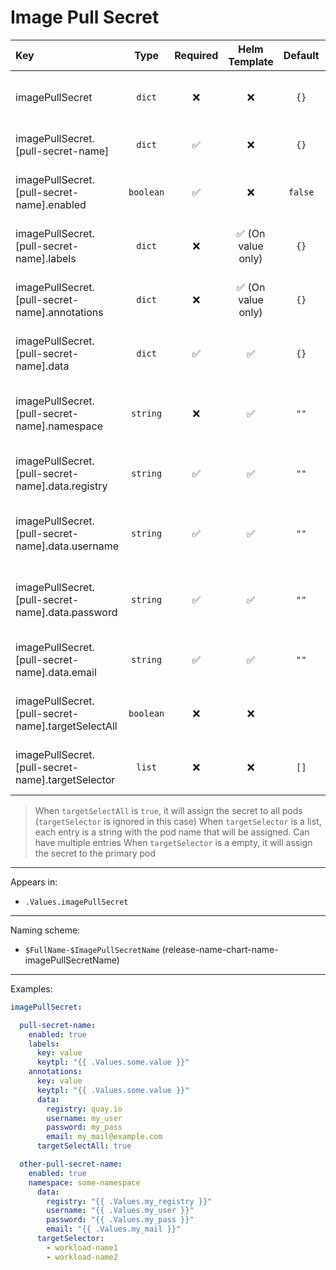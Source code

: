# Image Pull Secret

| Key                                                |   Type    | Required |   Helm Template    | Default | Description                                     |
| :------------------------------------------------- | :-------: | :------: | :----------------: | :-----: | :---------------------------------------------- |
| imagePullSecret                                    |  `dict`   |    ❌    |         ❌         |  `{}`   | Define the image pull secret as dicts           |
| imagePullSecret.[pull-secret-name]                 |  `dict`   |    ✅    |         ❌         |  `{}`   | Holds configMap definition                      |
| imagePullSecret.[pull-secret-name].enabled         | `boolean` |    ✅    |         ❌         | `false` | Enables or Disables the image pull secret       |
| imagePullSecret.[pull-secret-name].labels          |  `dict`   |    ❌    | ✅ (On value only) |  `{}`   | Additional labels for image pull secret         |
| imagePullSecret.[pull-secret-name].annotations     |  `dict`   |    ❌    | ✅ (On value only) |  `{}`   | Additional annotations for image pull secret    |
| imagePullSecret.[pull-secret-name].data            |  `dict`   |    ✅    |         ✅         |  `{}`   | Define the data of the image pull secret        |
| imagePullSecret.[pull-secret-name].namespace       | `string`  |    ❌    |         ✅         |  `""`   | Define the namespace for the image pull secret   |
| imagePullSecret.[pull-secret-name].data.registry   | `string`  |    ✅    |         ✅         |  `""`   | Define the registry of the image pull secret    |
| imagePullSecret.[pull-secret-name].data.username   | `string`  |    ✅    |         ✅         |  `""`   | Define the username of the image pull secret    |
| imagePullSecret.[pull-secret-name].data.password   | `string`  |    ✅    |         ✅         |  `""`   | Define the password of the image pull secret    |
| imagePullSecret.[pull-secret-name].data.email      | `string`  |    ✅    |         ✅         |  `""`   | Define the email of the image pull secret       |
| imagePullSecret.[pull-secret-name].targetSelectAll | `boolean` |    ❌    |         ❌         |         | Whether to assign the secret to all pods or not |
| imagePullSecret.[pull-secret-name].targetSelector  |  `list`   |    ❌    |         ❌         |  `[]`   | Define the pod(s) to assign the secret          |

> When `targetSelectAll` is `true`, it will assign the secret to all pods (`targetSelector` is ignored in this case)
> When `targetSelector` is a list, each entry is a string with the pod name that will be assigned. Can have multiple entries
> When `targetSelector` is a empty, it will assign the secret to the primary pod

---

Appears in:

- `.Values.imagePullSecret`

---

Naming scheme:

- `$FullName-$ImagePullSecretName` (release-name-chart-name-imagePullSecretName)

---

Examples:

```yaml
imagePullSecret:

  pull-secret-name:
    enabled: true
    labels:
      key: value
      keytpl: "{{ .Values.some.value }}"
    annotations:
      key: value
      keytpl: "{{ .Values.some.value }}"
      data:
        registry: quay.io
        username: my_user
        password: my_pass
        email: my_mail@example.com
      targetSelectAll: true

  other-pull-secret-name:
    enabled: true
    namespace: some-namespace
      data:
        registry: "{{ .Values.my_registry }}"
        username: "{{ .Values.my_user }}"
        password: "{{ .Values.my_pass }}"
        email: "{{ .Values.my_mail }}"
      targetSelector:
        - workload-name1
        - workload-name2
```
